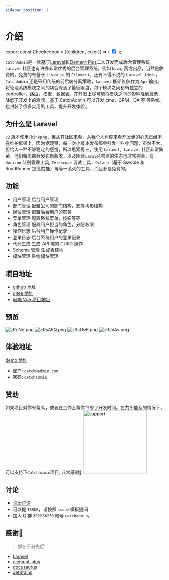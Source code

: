 ```yaml
---
sidebar_position: 1
---
```

# 介绍
export const Checkedbox = ({children, color}) => (
    <input type="checkbox" checked/>
);

`CatchAdmin`是一款基于[Laravel](https://laravel.com)和[Element Plus](https://element-plus.org)二次开发而成后台管理系统。`Laravel` 社区也有许多非常优秀的后台管理系统，例如 `Nova`, 官方出品，当然是收费的，免费的有基于 `Livewire` 的 `Filament`，还有不得不说的 `Laravel Admin`。`CatchAdmin` 还是采用传统的前后端分离策略，`Laravel` 框架仅仅作为 `Api` 输出。将管理系统模块之间的耦合降到了最低限度。每个模块之间都有独立的 controller，路由，模型，数据表。在开发上尽可能将模块之间的影响降到最低，降低了开发上的难度。基于 CatchAdmin 可以开发 cms，CRM，OA 等 等系统。也封装了很多实用的工具，提升开发体验。

## 为什么是 Laravel
`V2` 版本使用`Thinkphp`，但从其社区来看，从我个人角度来看开发组的心思已经不在维护框架上，因为据观察，每一次小版本发布都会引发一些小问题，虽然不大，但给人一种不够稳定的感觉，所以思索再三，使用 `Laravel`。`Laravel` 社区非常繁荣，他们每周都会发布新版本，以及围绕`Laravel`构建的生态也非常完善，有 `Horizon` 队列管理工具, `Telescope` 调试工具，`Octane`（基于 Swoole 和 RoadRunner 提高性能）等等一系列的工具，而且都是免费的。

## 功能
- <Checkedbox/> 用户管理 后台用户管理
- <Checkedbox/> 部门管理 配置公司的部门结构，支持树形结构
- <Checkedbox/> 岗位管理 配置后台用户的职务
- <Checkedbox/> 菜单管理 配置系统菜单，按钮等等
- <Checkedbox/> 角色管理 配置用户担当的角色，分配权限
- <Checkedbox/> 操作日志 后台用户操作记录
- <Checkedbox/> 登录日志 后台系统用户的登录记录
- <Checkedbox/> 代码生成 生成 API 端的 CURD 操作
- <Checkedbox/> Schema 管理 生成表结构 
- <Checkedbox/> 模块管理 系统模块管理

## 项目地址
- [github 地址](https://github.com/jaguarjack/catch-admin)
- [gitee 地址](https://gitee.com/jaguarjack/catchAdmin)
- [前端 Vue 项目地址](https://github.com/jaguarjack/catch-admin-vue)

## 预览
![zRrjNd.png](https://s1.ax1x.com/2022/12/09/zRrjNd.png)
![zRsAEQ.png](https://s1.ax1x.com/2022/12/09/zRsAEQ.png)
![zRsUv6.png](https://s1.ax1x.com/2022/12/09/zRsUv6.png)
![zRsV4s.png](https://s1.ax1x.com/2022/12/09/zRsV4s.png)


## 体验地址
[demo 地址](https://v3.catchadmin.com)
- 账户: `catch@admin.com`
- 密码: `catchadmin`

## 赞助
如果项目对你有帮助，或者在工作上帮你节省了开发时间。在力所能及的情况下，可以支持下`Catchadmin`项目, 非常感谢🙏
<img src="/img/support.jpeg" width = "200" alt="support"/>

## 讨论
- [论坛讨论](https://bbs.catchadmin.com)
- 可以提 `ISSUE`，请按照 `issue` 模板提问
- 加入 Q 群 `302266230` 暗号 `catchadmin`。


## 感谢🙏
> 排名不分先后

- [Laravel](https://laravel.com)
- [element-plus](https://element-plus.org)
- [docusaurus](https://docusaurus.com)
- [JetBrains](https://www.jetbrains.com/)